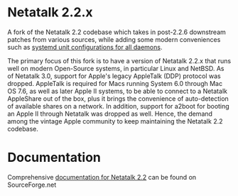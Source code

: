 # Netatalk 2.2.x
A fork of the Netatalk 2.2 codebase which takes in post-2.2.6 downstream patches from various sources, while adding some modern conveniences such as [systemd unit configurations for all daemons](https://github.com/rdmark/Netatalk/tree/branch-netatalk-2-2-x/distrib/systemd).

The primary focus of this fork is to have a version of Netatalk 2.2.x that runs well on modern Open-Source systems, in particular Linux and NetBSD. As of Netatalk 3.0, support for Apple's legacy AppleTalk (DDP) protocol was dropped. AppleTalk is required for Macs running System 6.0 through Mac OS 7.6, as well as later Apple II systems, to be able to connect to a Netatalk AppleShare out of the box, plus it brings the convenience of auto-detection of available shares on a network. In addition, support for a2boot for booting an Apple II through Netatalk was dropped as well. Hence, the demand among the vintage Apple community to keep maintaining the Netatalk 2.2 codebase.

# Documentation
Comprehensive [documentation for Netatalk 2.2](http://netatalk.sourceforge.net/2.2/htmldocs/) can be found on SourceForge.net
